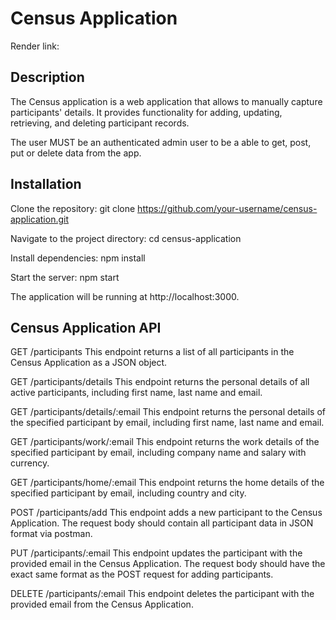 # Census Application

Render link: 

## Description

The Census application is a web application that allows to manually capture participants' details. It provides functionality for adding, updating, retrieving, and deleting participant records.

The user MUST be an authenticated admin user to be a able to get, post, put or delete data from the app.

## Installation

Clone the repository:
git clone https://github.com/your-username/census-application.git

Navigate to the project directory:
cd census-application

Install dependencies:
npm install

Start the server: npm start

The application will be running at http://localhost:3000.

## Census Application API

GET /participants
This endpoint returns a list of all participants in the Census Application as a JSON object.

GET /participants/details
This endpoint returns the personal details of all active participants, including first name, last name and email.

GET /participants/details/:email
This endpoint returns the personal details of the specified participant by email, including first name, last name and email.

GET /participants/work/:email
This endpoint returns the work details of the specified participant by email, including company name and salary with currency.

GET /participants/home/:email
This endpoint returns the home details of the specified participant by email, including country and city.

POST /participants/add
This endpoint adds a new participant to the Census Application. The request body should contain all participant data in JSON format via postman.

PUT /participants/:email
This endpoint updates the participant with the provided email in the Census Application. The request body should have the exact same format as the POST request for adding participants.

DELETE /participants/:email
This endpoint deletes the participant with the provided email from the Census Application.
